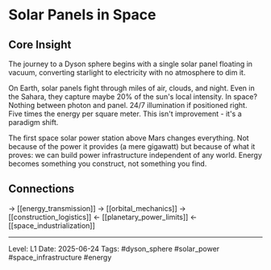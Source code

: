 # Solar Panels in Space

## Core Insight
The journey to a Dyson sphere begins with a single solar panel floating in vacuum, converting starlight to electricity with no atmosphere to dim it.

On Earth, solar panels fight through miles of air, clouds, and night. Even in the Sahara, they capture maybe 20% of the sun's local intensity. In space? Nothing between photon and panel. 24/7 illumination if positioned right. Five times the energy per square meter. This isn't improvement - it's a paradigm shift.

The first space solar power station above Mars changes everything. Not because of the power it provides (a mere gigawatt) but because of what it proves: we can build power infrastructure independent of any world. Energy becomes something you construct, not something you find.

## Connections
→ [[energy_transmission]]
→ [[orbital_mechanics]]
→ [[construction_logistics]]
← [[planetary_power_limits]]
← [[space_industrialization]]

---
Level: L1
Date: 2025-06-24
Tags: #dyson_sphere #solar_power #space_infrastructure #energy